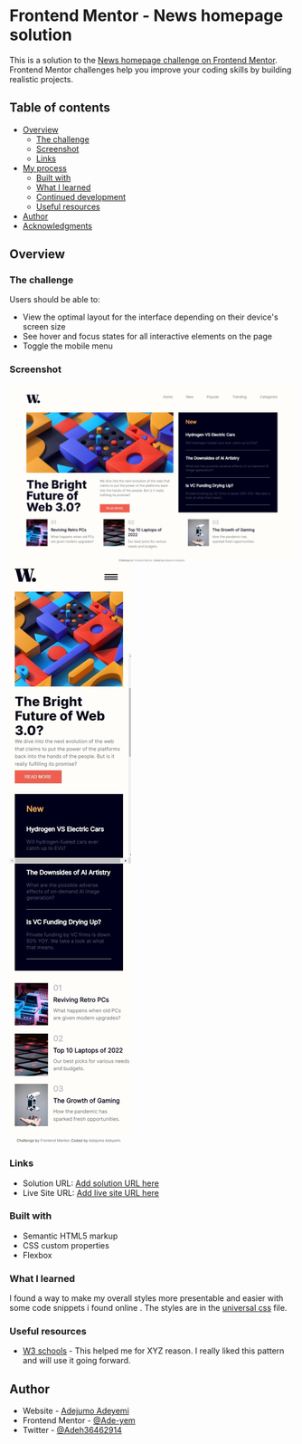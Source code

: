 # Frontend Mentor - News homepage solution

This is a solution to the [News homepage challenge on Frontend Mentor](https://www.frontendmentor.io/challenges/news-homepage-H6SWTa1MFl). Frontend Mentor challenges help you improve your coding skills by building realistic projects. 

## Table of contents

- [Overview](#overview)
  - [The challenge](#the-challenge)
  - [Screenshot](#screenshot)
  - [Links](#links)
- [My process](#my-process)
  - [Built with](#built-with)
  - [What I learned](#what-i-learned)
  - [Continued development](#continued-development)
  - [Useful resources](#useful-resources)
- [Author](#author)
- [Acknowledgments](#acknowledgments)


## Overview

### The challenge

Users should be able to:

- View the optimal layout for the interface depending on their device's screen size
- See hover and focus states for all interactive elements on the page
- Toggle the mobile menu

### Screenshot

![](./screenshot.jpeg)
![](./screenshot-mobile.jpeg)

### Links

- Solution URL: [Add solution URL here](https://your-solution-url.com)
- Live Site URL: [Add live site URL here](https://your-live-site-url.com)


### Built with

- Semantic HTML5 markup
- CSS custom properties
- Flexbox

### What I learned

I found a way to make my overall styles more presentable and easier with some code snippets i found online . The styles are in the [universal css](./css/universal.css) file.


### Useful resources

- [W3 schools](https://www.w3schools.com/howto/howto_js_sidenav.asp) - This helped me for XYZ reason. I really liked this pattern and will use it going forward.

## Author

- Website - [Adejumo Adeyemi](https://www.your-site.com)
- Frontend Mentor - [@Ade-yem](https://www.frontendmentor.io/profile/Ade-yem)
- Twitter - [@Adeh36462914](https://www.twitter.com/Adeh36462914)
